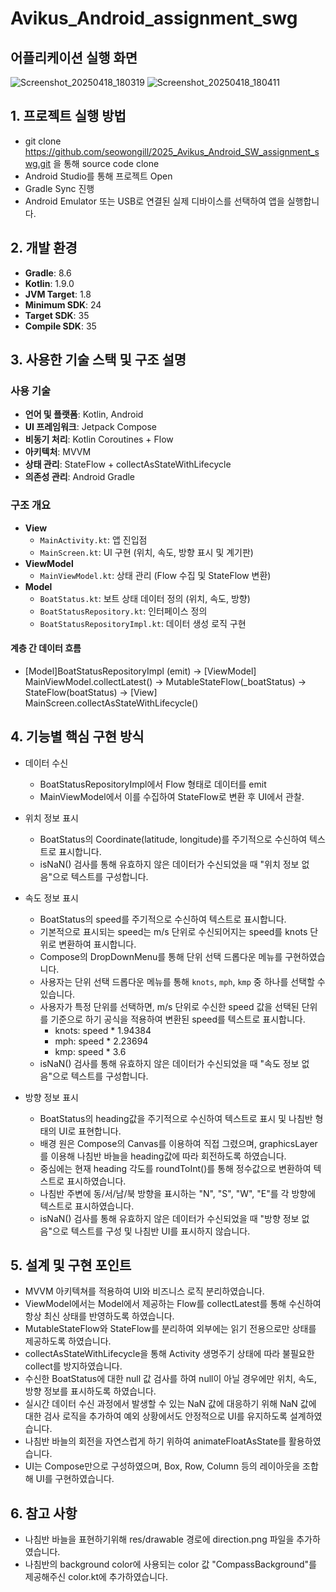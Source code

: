 # Avikus_Android_assignment_swg
## 어플리케이션 실행 화면
![Screenshot_20250418_180319](https://github.com/user-attachments/assets/0ac5f82a-8247-43da-bf93-33e3ac1402ad) ![Screenshot_20250418_180411](https://github.com/user-attachments/assets/2e3dab82-7548-4e41-97b4-8c73200d89de)

## 1. 프로젝트 실행 방법
   - git clone https://github.com/seowongill/2025_Avikus_Android_SW_assignment_swg.git 을 통해 source code clone
   - Android Studio를 통해 프로젝트 Open
   - Gradle Sync 진행
   - Android Emulator 또는 USB로 연결된 실제 디바이스를 선택하여 앱을 실행합니다.

## 2. 개발 환경
- **Gradle**: 8.6
- **Kotlin**: 1.9.0
- **JVM Target**: 1.8
- **Minimum SDK**: 24
- **Target SDK**: 35
- **Compile SDK**: 35

## 3. 사용한 기술 스택 및 구조 설명

### 사용 기술
- **언어 및 플랫폼**: Kotlin, Android  
- **UI 프레임워크**: Jetpack Compose  
- **비동기 처리**: Kotlin Coroutines + Flow  
- **아키텍처**: MVVM  
- **상태 관리**: StateFlow + collectAsStateWithLifecycle  
- **의존성 관리**: Android Gradle

### 구조 개요
- **View**
  - `MainActivity.kt`: 앱 진입점
  - `MainScreen.kt`: UI 구현 (위치, 속도, 방향 표시 및 계기판)
- **ViewModel**
  - `MainViewModel.kt`: 상태 관리 (Flow 수집 및 StateFlow 변환)
- **Model**
  - `BoatStatus.kt`: 보트 상태 데이터 정의 (위치, 속도, 방향)
  - `BoatStatusRepository.kt`: 인터페이스 정의
  - `BoatStatusRepositoryImpl.kt`: 데이터 생성 로직 구현

#### 계층 간 데이터 흐름
- [Model]BoatStatusRepositoryImpl (emit) -> [ViewModel] MainViewModel.collectLatest() -> MutableStateFlow(_boatStatus) → StateFlow(boatStatus) -> [View] MainScreen.collectAsStateWithLifecycle()

## 4. 기능별 핵심 구현 방식

   * 데이터 수신
     - BoatStatusRepositoryImpl에서 Flow<BoatStatus> 형태로 데이터를 emit
     - MainViewModel에서 이를 수집하여 StateFlow로 변환 후 UI에서 관찰.

   * 위치 정보 표시
     - BoatStatus의 Coordinate(latitude, longitude)를 주기적으로 수신하여 텍스트로 표시합니다.
     - isNaN() 검사를 통해 유효하지 않은 데이터가 수신되었을 때 "위치 정보 없음"으로 텍스트를 구성합니다.

   * 속도 정보 표시
     - BoatStatus의 speed를 주기적으로 수신하여 텍스트로 표시합니다.
     - 기본적으로 표시되는 speed는 m/s 단위로 수신되어지는 speed를 knots 단위로 변환하여 표시합니다.
     - Compose의 DropDownMenu를 통해 단위 선택 드롭다운 메뉴를 구현하였습니다.
     - 사용자는 단위 선택 드롭다운 메뉴를 통해 `knots`, `mph`, `kmp` 중 하나를 선택할 수 있습니다.
     - 사용자가 특정 단위를 선택하면, m/s 단위로 수신한 speed 값을 선택된 단위를 기준으로 하기 공식을 적용하여 변환된 speed를 텍스트로 표시합니다.
        * knots: speed * 1.94384
        * mph: speed * 2.23694
        * kmp: speed * 3.6
     - isNaN() 검사를 통해 유효하지 않은 데이터가 수신되었을 때 "속도 정보 없음"으로 텍스트를 구성합니다.

  * 방향 정보 표시
    - BoatStatus의 heading값을 주기적으로 수신하여 텍스트로 표시 및 나침반 형태의 UI로 표현합니다.
    - 배경 원은 Compose의 Canvas를 이용하여 직접 그렸으며, graphicsLayer를 이용해 나침반 바늘을 heading값에 따라 회전하도록 하였습니다.
    - 중심에는 현재 heading 각도를 roundToInt()를 통해 정수값으로 변환하여 텍스트로 표시하였습니다.
    - 나침반 주변에 동/서/남/북 방향을 표시하는 "N", "S", "W", "E"를 각 방향에 텍스트로 표시하였습니다.
    - isNaN() 검사를 통해 유효하지 않은 데이터가 수신되었을 때 "방향 정보 없음"으로 텍스트를 구성 및 나침반 UI를 표시하지 않습니다.

## 5. 설계 및 구현 포인트
   - MVVM 아키텍쳐를 적용하여 UI와 비즈니스 로직 분리하였습니다.
   - ViewModel에서는 Model에서 제공하는 Flow를 collectLatest를 통해 수신하여 항상 최신 상태를 반영하도록 하였습니다.
   - MutableStateFlow와 StateFlow를 분리하여 외부에는 읽기 전용으로만 상태를 제공하도록 하였습니다.
   - collectAsStateWithLifecycle을 통해 Activity 생명주기 상태에 따라 불필요한 collect를 방지하였습니다.
   - 수신한 BoatStatus에 대한 null 값 검사를 하여 null이 아닐 경우에만 위치, 속도, 방향 정보를 표시하도록 하였습니다.
   - 실시간 데이터 수신 과정에서 발생할 수 있는 NaN 값에 대응하기 위해 NaN 값에 대한 검사 로직을 추가하여 예외 상황에서도 안정적으로 UI를 유지하도록 설계하였습니다.
   - 나침반 바늘의 회전을 자연스럽게 하기 위하여 animateFloatAsState를 활용하였습니다.
   - UI는 Compose만으로 구성하였으며, Box, Row, Column 등의 레이아웃을 조합해 UI를 구현하였습니다.

## 6. 참고 사항
   - 나침반 바늘을 표현하기위해 res/drawable 경로에 direction.png 파일을 추가하였습니다.
   - 나침반의 background color에 사용되는 color 값 "CompassBackground"를 제공해주신 color.kt에 추가하였습니다.
